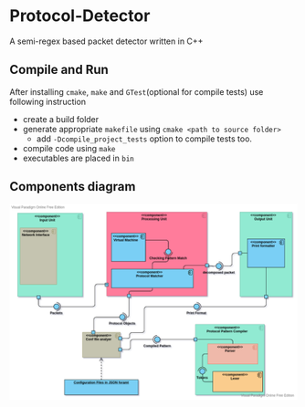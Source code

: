 # Protocol-Detector
A semi-regex based packet detector written in C++

## Compile and Run
After installing `cmake`, `make` and `GTest`(optional for compile tests) use following instruction
- create a build folder
- generate appropriate `makefile` using `cmake <path to source folder>`
  - add `-Dcompile_project_tests` option to compile tests too.
- compile code using `make`
- executables are placed in `bin`

## Components diagram
![Screenshot](project-data/project-diagram.png)
